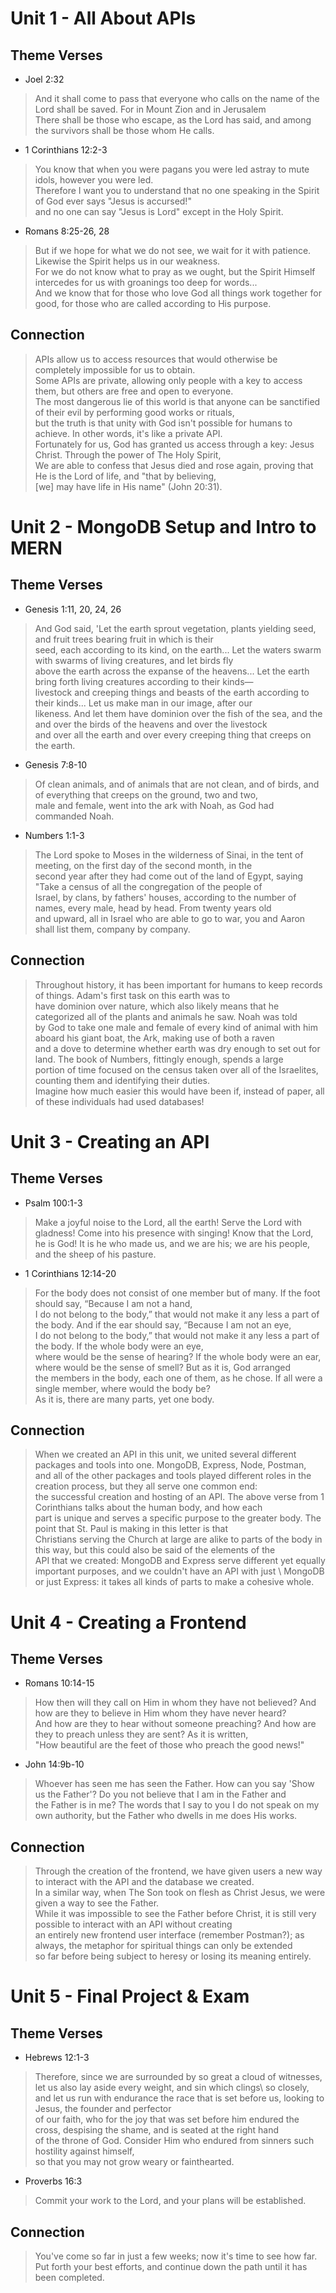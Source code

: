 # Unit 1 - All About APIs

## Theme Verses

- Joel 2:32

> And it shall come to pass that everyone who calls on the name of the Lord shall be saved. For in Mount Zion and in Jerusalem \
> There shall be those who escape, as the Lord has said, and among the survivors shall be those whom He calls.

- 1 Corinthians 12:2-3

> You know that when you were pagans you were led astray to mute idols, however you were led. \
> Therefore I want you to understand that no one speaking in the Spirit of God ever says "Jesus is accursed!" \
> and no one can say "Jesus is Lord" except in the Holy Spirit.

- Romans 8:25-26, 28

> But if we hope for what we do not see, we wait for it with patience. Likewise the Spirit helps us in our weakness. \
> For we do not know what to pray as we ought, but the Spirit Himself intercedes for us with groanings too deep for words... \
> And we know that for those who love God all things work together for good, for those who are called according to His purpose.

## Connection

> APIs allow us to access resources that would otherwise be completely impossible for us to obtain. \
> Some APIs are private, allowing only people with a key to access them, but others are free and open to everyone. \
> The most dangerous lie of this world is that anyone can be sanctified of their evil by performing good works or rituals, \
> but the truth is that unity with God isn't possible for humans to achieve. In other words, it's like a private API. \
> Fortunately for us, God has granted us access through a key: Jesus Christ. Through the power of The Holy Spirit, \
> We are able to confess that Jesus died and rose again, proving that He is the Lord of life, and "that by believing, \
> [we] may have life in His name" (John 20:31).

# Unit 2 - MongoDB Setup and Intro to MERN

## Theme Verses

- Genesis 1:11, 20, 24, 26

> And God said, 'Let the earth sprout vegetation, plants yielding seed, and fruit trees bearing fruit in which is their \
> seed, each according to its kind, on the earth... Let the waters swarm with swarms of living creatures, and let birds fly \
> above the earth across the expanse of the heavens... Let the earth bring forth living creatures according to their kinds— \
> livestock and creeping things and beasts of the earth according to their kinds... Let us make man in our image, after our \
> likeness. And let them have dominion over the fish of the sea, and the and over the birds of the heavens and over the livestock \
> and over all the earth and over every creeping thing that creeps on the earth.

- Genesis 7:8-10

> Of clean animals, and of animals that are not clean, and of birds, and of everything that creeps on the ground, two and two, \
> male and female, went into the ark with Noah, as God had commanded Noah.

- Numbers 1:1-3

> The Lord spoke to Moses in the wilderness of Sinai, in the tent of meeting, on the first day of the second month, in the \
> second year after they had come out of the land of Egypt, saying "Take a census of all the congregation of the people of \
> Israel, by clans, by fathers' houses, according to the number of names, every male, head by head. From twenty years old \
> and upward, all in Israel who are able to go to war, you and Aaron shall list them, company by company.

## Connection

> Throughout history, it has been important for humans to keep records of things. Adam's first task on this earth was to \
> have dominion over nature, which also likely means that he categorized all of the plants and animals he saw. Noah was told \
> by God to take one male and female of every kind of animal with him aboard his giant boat, the Ark, making use of both a raven \
> and a dove to determine whether earth was dry enough to set out for land. The book of Numbers, fittingly enough, spends a large \
> portion of time focused on the census taken over all of the Israelites, counting them and identifying their duties. \
> Imagine how much easier this would have been if, instead of paper, all of these individuals had used databases!

# Unit 3 - Creating an API

## Theme Verses

- Psalm 100:1-3

> Make a joyful noise to the Lord, all the earth! Serve the Lord with gladness! Come into his presence with singing!
> Know that the Lord, he is God! It is he who made us, and we are his; we are his people, and the sheep of his pasture.

- 1 Corinthians 12:14-20

> For the body does not consist of one member but of many. If the foot should say, “Because I am not a hand, \
> I do not belong to the body,” that would not make it any less a part of the body. And if the ear should say, “Because I am not an eye, \
> I do not belong to the body,” that would not make it any less a part of the body. If the whole body were an eye, \
> where would be the sense of hearing? If the whole body were an ear, where would be the sense of smell? But as it is, God arranged \
> the members in the body, each one of them, as he chose. If all were a single member, where would the body be? \
> As it is, there are many parts, yet one body.

## Connection

> When we created an API in this unit, we united several different packages and tools into one. MongoDB, Express, Node, Postman, \
> and all of the other packages and tools played different roles in the creation process, but they all serve one common end: \
> the successful creation and hosting of an API. The above verse from 1 Corinthians talks about the human body, and how each \
> part is unique and serves a specific purpose to the greater body. The point that St. Paul is making in this letter is that \
> Christians serving the Church at large are alike to parts of the body in this way, but this could also be said of the elements of the \
> API that we created: MongoDB and Express serve different yet equally important purposes, and we couldn't have an API with just \ 
> MongoDB or just Express: it takes all kinds of parts to make a cohesive whole. 

# Unit 4 - Creating a Frontend

## Theme Verses

- Romans 10:14-15

> How then will they call on Him in whom they have not believed? And how are they to believe in Him whom they have never heard? \
> And how are they to hear without someone preaching? And how are they to preach unless they are sent? As it is written, \
> "How beautiful are the feet of those who preach the good news!"

- John 14:9b-10

> Whoever has seen me has seen the Father. How can you say 'Show us the Father'? Do you not believe that I am in the Father and \
> the Father is in me? The words that I say to you I do not speak on my own authority, but the Father who dwells in me does His works. 

## Connection

> Through the creation of the frontend, we have given users a new way to interact with the API and the database we created. \
> In a similar way, when The Son took on flesh as Christ Jesus, we were given a way to see the Father. \
> While it was impossible to see the Father before Christ, it is still very possible to interact with an API without creating\
> an entirely new frontend user interface (remember Postman?); as always, the metaphor for spiritual things can only be extended \
> so far before being subject to heresy or losing its meaning entirely. 

# Unit 5 - Final Project & Exam

## Theme Verses

- Hebrews 12:1-3

> Therefore, since we are surrounded by so great a cloud of witnesses, let us also lay aside every weight, and sin which clings\ 
> so closely, and let us run with endurance the race that is set before us, looking to Jesus, the founder and perfector \
> of our faith, who for the joy that was set before him endured the cross, despising the shame, and is seated at the right hand \
> of the throne of God. Consider Him who endured from sinners such hostility against himself, \
> so that you may not grow weary or fainthearted.

- Proverbs 16:3

> Commit your work to the Lord, and your plans will be established.

## Connection

> You've come so far in just a few weeks; now it's time to see how far. Put forth your best efforts, and continue down the path
> until it has been completed. 

